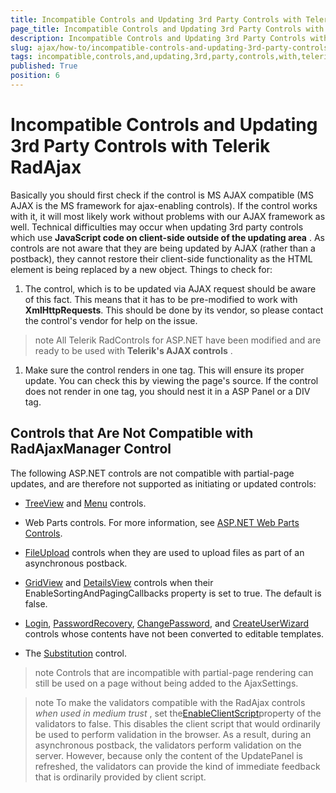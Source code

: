 ```yaml
---
title: Incompatible Controls and Updating 3rd Party Controls with Telerik RadAjax
page_title: Incompatible Controls and Updating 3rd Party Controls with Telerik RadAjax | RadAjax for ASP.NET AJAX Documentation
description: Incompatible Controls and Updating 3rd Party Controls with Telerik RadAjax
slug: ajax/how-to/incompatible-controls-and-updating-3rd-party-controls-with-telerik-radajax
tags: incompatible,controls,and,updating,3rd,party,controls,with,telerik,radajax
published: True
position: 6
---
```


# Incompatible Controls and Updating 3rd Party Controls with Telerik RadAjax



Basically you should first check if the control is MS AJAX compatible (MS AJAX is the MS framework for ajax-enabling controls). If the control works with it, it will most likely work without problems with our AJAX framework as well. Technical difficulties may occur when updating 3rd party controls which use **JavaScript code on client-side outside of the updating area** . As controls are not aware that they are being updated by AJAX (rather than a postback), they cannot restore their client-side functionality as the HTML element is being replaced by a new object. Things to check for:

1. The control, which is to be updated via AJAX request should be aware of this fact. This means that it has to be pre-modified to work with **XmlHttpRequests**. This should be done by its vendor, so please contact the control's vendor for help on the issue.

>note All Telerik RadControls for ASP.NET have been modified and are ready to be used with **Telerik's AJAX controls** .
>


1. Make sure the control renders in one tag. This will ensure its proper update. You can check this by viewing the page's source. If the control does not render in one tag, you should nest it in a ASP Panel or a DIV tag.

## Controls that Are Not Compatible with RadAjaxManager Control

The following ASP.NET controls are not compatible with partial-page updates, and are therefore not supported as initiating or updated controls:

* [TreeView](http://msdn2.microsoft.com/en-us/k5c13faz) and [Menu](http://msdn2.microsoft.com/en-us/07b8w058) controls.

* Web Parts controls. For more information, see [ASP.NET Web Parts Controls](http://msdn2.microsoft.com/en-us/library/ab78a66e-9feb-4391-b3c3-8c07555e2308).

* [FileUpload](http://msdn2.microsoft.com/en-us/ysf0192b) controls when they are used to upload files as part of an asynchronous postback.

* [GridView](http://msdn2.microsoft.com/en-us/4w7ya1ts) and [DetailsView](http://msdn2.microsoft.com/en-us/7z482d0y) controls when their EnableSortingAndPagingCallbacks property is set to true. The default is false.

* [Login](http://msdn2.microsoft.com/en-us/t863ehhh), [PasswordRecovery](http://msdn2.microsoft.com/en-us/t92zy5x0), [ChangePassword](http://msdn2.microsoft.com/en-us/s1xhe282), and [CreateUserWizard](http://msdn2.microsoft.com/en-us/6s8b6814) controls whose contents have not been converted to editable templates.

* The [Substitution](http://msdn2.microsoft.com/en-us/9ze89as6) control.

>note Controls that are incompatible with partial-page rendering can still be used on a page without being added to the AjaxSettings.
>




>note To make the validators compatible with the RadAjax controls *when used in medium trust* , set the[EnableClientScript](http://msdn2.microsoft.com/en-us/7t054e90)property of the validators to false. This disables the client script that would ordinarily be used to perform validation in the browser. As a result, during an asynchronous postback, the validators perform validation on the server. However, because only the content of the UpdatePanel is refreshed, the validators can provide the kind of immediate feedback that is ordinarily provided by client script.
>

